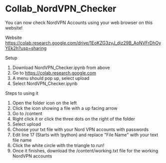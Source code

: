 # Collab_NordVPN_Checker
You can now check NordVPN Accounts using your web browser on this website!

Website
https://colab.research.google.com/drive/1EoKZG3zyJ_djz29B_AoNVFrDhOyYEk2h?usp=sharing

Setup

1. Download NordVPN_Checker.ipynb from above
2. Go to https://colab.research.google.com
3. A menu should pop up, select upload
4. Select NordVPN_Checker.ipynb

Steps to using it

1. Open the folder icon on the left
2. Click the icon showing a file with a up facing arrow
3. Go to /content
4. Right click it or click the three dots on the right of the folder
5. Select upload
6. Choose your txt file with your Nord VPN accounts with passwords
7. Edit line 17 (Starts with !python) and replace "File Name" with your text file name
8. Click the white circle with the triangle to run!
9. Once it finishes, download the /content/working.txt file for the working NordVPN accounts
